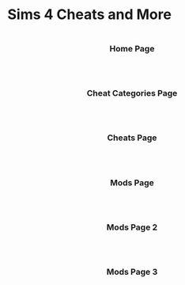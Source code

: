 # Sims 4 Cheats and More


<p align= "center" >
  <img 
       src = "https://github.com/elifbilgep/sims4hile/blob/master/assets/screenshots/sims2.png" alt ="">
<br>
  <h3 align = "center"> Home Page </h3>
</p>

<br>
<p align= "center" >
  <img 
       src = "https://github.com/elifbilgep/sims4hile/blob/master/assets/screenshots/sims3.png" alt ="">
<br>
  <h3 align = "center"> Cheat Categories Page </h3>
</p>

<br>
<p align= "center" >
  <img 
       src = "https://github.com/elifbilgep/sims4hile/blob/master/assets/screenshots/sims4.png" alt ="">
<br>
  <h3 align = "center"> Cheats Page </h3>
</p>

<br>
<p align= "center" >
  <img 
       src = "https://github.com/elifbilgep/sims4hile/blob/master/assets/screenshots/sims5.png" alt ="">
<br>
  <h3 align = "center"> Mods Page </h3>
</p>

<br>
<p align= "center" >
  <img 
       src = "https://github.com/elifbilgep/sims4hile/blob/master/assets/screenshots/sims6.png" alt ="">
<br>
  <h3 align = "center"> Mods Page 2 </h3>
</p>

<br>
<p align= "center" >
  <img 
       src = "https://github.com/elifbilgep/sims4hile/blob/master/assets/screenshots/sims7.png" alt ="">
<br>
  <h3 align = "center"> Mods Page 3 </h3>
</p>





  
